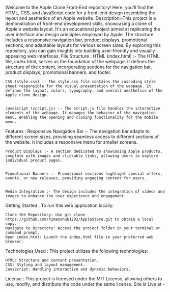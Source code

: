 Welcome to the Apple Clone Front-End repository! Here, you'll find the HTML, CSS, and JavaScript code for a front-end design resembling the layout and aesthetics of an Apple website.
Description:-This project is a demonstration of front-end development skills, showcasing a clone of Apple's website layout. It's an educational project aimed at replicating the user interface and design principles employed by Apple. The structure includes a responsive navigation bar, product displays, promotional sections, and adaptable layouts for various screen sizes. By exploring this repository, you can gain insights into building user-friendly and visually appealing web interfaces.
File Structure :
    HTML (index.html) :- The HTML file, index.html, serves as the foundation of the webpage. It defines the structure of the content, incorporating sections for the navigation bar, product displays, promotional banners, and footer.


    CSS (style.css) :- The style.css file contains the cascading style sheet responsible for the visual presentation of the webpage. It defines the layout, colors, typography, and overall aesthetics of the Apple clone design.


    JavaScript (script.js) :- The script.js file handles the interactive elements of the webpage. It manages the behavior of the navigation menu, enabling the opening and closing functionality for the mobile menu.

Features :
    Responsive Navigation Bar :- The navigation bar adapts to different screen sizes, providing seamless access to different sections of the website. It includes a responsive menu for smaller screens.


    Product Displays :- A section dedicated to showcasing Apple products, complete with images and clickable links, allowing users to explore individual product pages.


    Promotional Banners :- Promotional sections highlight special offers, events, or new releases, providing engaging content for users.


    Media Integration :- The design includes the integration of videos and images to enhance the user experience and engagement.

Getting Started :
    To run this web application locally:

    Clone the Repository: Use git clone https://github.com/himanshu61202/AppleStore.git to obtain a local copy.
    Navigate to Directory: Access the project folder in your terminal or command prompt.
    Open index.html: Launch the index.html file in your preferred web browser.

Technologies Used :
    This project utilizes the following technologies:

    HTML: Structure and content presentation.
    CSS: Styling and layout management.
    JavaScript: Handling interactive and dynamic behaviors.

License :
    This project is licensed under the MIT License, allowing others to use, modify, and distribute the code under the same license.
Site is Live at - 
